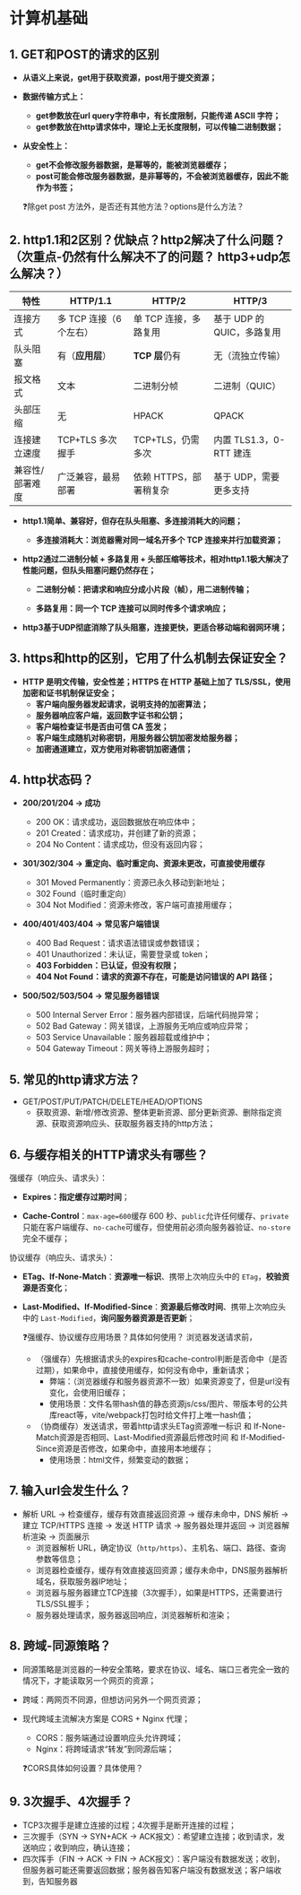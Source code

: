 # 计算机基础

## 1. GET和POST的请求的区别

- **从语义上来说，get用于获取资源，post用于提交资源；**
- **数据传输方式上：**
  - **get参数放在url query字符串中，有长度限制，只能传递 ASCII 字符；**
  - **get参数放在http请求体中，理论上无长度限制，可以传输二进制数据；**
- **从安全性上：**
  - **get不会修改服务器数据，是幂等的，能被浏览器缓存；**
  - **post可能会修改服务器数据，是非幂等的，不会被浏览器缓存，因此不能作为书签；**
 
  ❓除get post 方法外，是否还有其他方法？options是什么方法？

## 2. http1.1和2区别？优缺点？http2解决了什么问题？（次重点-仍然有什么解决不了的问题？ http3+udp怎么解决？）

| 特性            | HTTP/1.1                | HTTP/2                 | HTTP/3                     |
| --------------- | ----------------------- | ---------------------- | -------------------------- |
| 连接方式        | 多 TCP 连接（6 个左右） | 单 TCP 连接，多路复用  | 基于 UDP 的 QUIC，多路复用 |
| 队头阻塞        | 有（**应用层**）        | **TCP 层**仍有         | 无（流独立传输）           |
| 报文格式        | 文本                    | 二进制分帧             | 二进制（QUIC）             |
| 头部压缩        | 无                      | HPACK                  | QPACK                      |
| 连接建立速度    | TCP+TLS 多次握手        | TCP+TLS，仍需多次      | 内置 TLS1.3，0-RTT 建连    |
| 兼容性/部署难度 | 广泛兼容，最易部署      | 依赖 HTTPS，部署稍复杂 | 基于 UDP，需要更多支持     |

- **http1.1简单、兼容好，但存在队头阻塞、多连接消耗大的问题；**

  - **多连接消耗大：浏览器需对同一域名开多个 TCP 连接来并行加载资源；**

- **http2通过二进制分帧 + 多路复用 + 头部压缩等技术，相对http1.1极大解决了性能问题，但队头阻塞问题仍然存在；**

  - **二进制分帧：把请求和响应分成小片段（帧），用二进制传输；**

  - **多路复用：同一个 TCP 连接可以同时传多个请求响应；**

- **http3基于UDP彻底消除了队头阻塞，连接更快，更适合移动端和弱网环境；**

## 3. https和http的区别，它⽤了什么机制去保证安全？

- **HTTP 是明文传输，安全性差；HTTPS 在 HTTP 基础上加了 TLS/SSL，使用加密和证书机制保证安全；**
  - **客户端向服务器发起请求，说明支持的加密算法；**
  - **服务器响应客户端，返回数字证书和公钥；**
  - **客户端检查证书是否由可信 CA 签发；**
  - **客户端生成随机对称密钥，用服务器公钥加密发给服务器；**
  - **加密通道建立，双方使用对称密钥加密通信；**

## 4. http状态码？

- **200/201/204 → 成功**
  - 200 OK：请求成功，返回数据放在响应体中；
  - 201 Created：请求成功，并创建了新的资源；
  - 204 No Content：请求成功，但没有返回内容；

- **301/302/304 → 重定向、临时重定向、资源未更改，可直接使用缓存**
  - 301 Moved Permanently：资源已永久移动到新地址；
  - 302 Found（临时重定向）
  - 304 Not Modified：资源未修改，客户端可直接用缓存；

- **400/401/403/404 → 常见客户端错误**
  - 400 Bad Request：请求语法错误或参数错误；
  - 401 Unauthorized：未认证，需要登录或 token；
  - **403 Forbidden：已认证，但没有权限；**
  - **404 Not Found：请求的资源不存在，可能是访问错误的 API 路径；**

- **500/502/503/504 → 常见服务器错误**
  - 500 Internal Server Error：服务器内部错误，后端代码抛异常；
  - 502 Bad Gateway：网关错误，上游服务无响应或响应异常；
  - 503 Service Unavailable：服务器超载或维护中；
  - 504 Gateway Timeout：网关等待上游服务超时；

## 5. 常⻅的http请求⽅法？

- GET/POST/PUT/PATCH/DELETE/HEAD/OPTIONS
  - 获取资源、新增/修改资源、整体更新资源、部分更新资源、删除指定资源、获取资源响应头、获取服务器支持的http方法；

## 6. 与缓存相关的HTTP请求头有哪些？

强缓存（响应头、请求头）：

- **Expires：指定缓存过期时间**；

- **Cache-Control**：`max-age=600`缓存 600 秒、`public`允许任何缓存、`private`只能在客户端缓存、`no-cache`可缓存，但使用前必须向服务器验证、`no-store`完全不缓存；

协议缓存（响应头、请求头）：

- **ETag、If-None-Match**：**资源唯一标识**、携带上次响应头中的 `ETag`，**校验资源是否变化**；
- **Last-Modified、If-Modified-Since**：**资源最后修改时间**、携带上次响应头中的 `Last-Modified`，**询问服务器资源是否更新**；

  ❓强缓存、协议缓存应用场景？具体如何使用？
  浏览器发送请求前，
  - （强缓存）先根据请求头的expires和cache-control判断是否命中（是否过期），如果命中，直接使用缓存，如何没有命中，重新请求；
    - 弊端：（浏览器缓存和服务器资源不一致）如果资源变了，但是url没有变化，会使用旧缓存；
    - 使用场景：文件名带hash值的静态资源js/css/图片、带版本号的公共库react等，vite/webpack打包时给文件打上唯一hash值；
  - （协商缓存）发送请求，带着http请求头ETag资源唯一标识 和 If-None-Match资源是否相同、Last-Modified资源最后修改时间 和 If-Modified-Since资源是否修改，如果命中，直接用本地缓存；
    - 使用场景：html文件，频繁变动的数据；

## 7. 输⼊url会发⽣什么？

- 解析 URL → 检查缓存，缓存有效直接返回资源 → 缓存未命中，DNS 解析 → 建立 TCP/HTTPS 连接 → 发送 HTTP 请求 → 服务器处理并返回 → 浏览器解析渲染 → 页面展示
  - 浏览器解析 URL，确定协议（`http/https`）、主机名、端口、路径、查询参数等信息；
  - 浏览器检查缓存，缓存有效直接返回资源；缓存未命中，DNS服务器解析域名，获取服务器IP地址；
  - 浏览器与服务器建立TCP连接（3次握手），如果是HTTPS，还需要进行TLS/SSL握手；
  - 服务器处理请求，服务器返回响应，浏览器解析和渲染；

## 8. 跨域-同源策略？

- 同源策略是浏览器的一种安全策略，要求在协议、域名、端口三者完全一致的情况下，才能读取另一个网页的资源；
- 跨域：两网页不同源，但想访问另外一个网页资源；
- 现代跨域主流解决方案是 CORS + Nginx 代理；
  - CORS：服务端通过设置响应头允许跨域；
  - Nginx：将跨域请求“转发”到同源后端；

  ❓CORS具体如何设置？具体使用？

## 9. 3次握手、4次握手？

- TCP3次握手是建立连接的过程；4次握手是断开连接的过程；
- 三次握手（SYN → SYN+ACK → ACK报文）：希望建立连接；收到请求，发送响应；收到响应，确认连接；
- 四次挥手（FIN → ACK → FIN → ACK报文）：客户端没有数据发送；收到，但服务器可能还需要返回数据；服务器告知客户端没有数据发送；客户端收到，告知服务器
